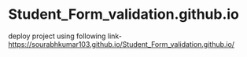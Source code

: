 # Student_Form_validation.github.io

deploy project using following link-
https://sourabhkumar103.github.io/Student_Form_validation.github.io/
